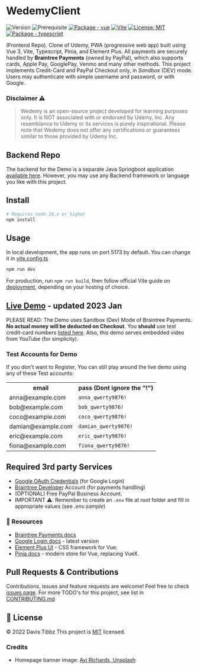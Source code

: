 # WedemyClient

![Version](https://img.shields.io/badge/version-1.2.0-blue.svg?cacheSeconds=2592000)
![Prerequisite](https://img.shields.io/badge/node-16.x-blue.svg)
[![Package - vue](https://img.shields.io/github/package-json/dependency-version/Longwater1234/wedemyclient/vue?color=blue)](https://www.npmjs.com/package/vue)
[![Vite](https://img.shields.io/badge/vite-%23646CFF.svg?style=flat&logo=vite&logoColor=white)](https://www.npmjs.com/package/vite)
[![License: MIT](https://img.shields.io/github/license/Longwater1234/WedemyClient)](https://github.com/Longwater1234/WedemyClient/blob/master/LICENSE)
[![Package - typescript](https://img.shields.io/github/package-json/dependency-version/Longwater1234/wedemyclient/dev/typescript?color=blue)](https://www.npmjs.com/package/typescript)

(Frontend Repo). Clone of Udemy, PWA (progressive web app) built using Vue 3, Vite, Typescript, Pinia, and Element Plus.
All payments are securely handled by **Braintree Payments** (owned by PayPal), which also supports cards, Apple Pay,
GooglePay, Venmo and many other methods. This project implements Credit-Card and PayPal Checkout only, in _Sandbox_
(DEV) mode. Users may authenticate with simple username and password, or with Google.

### Disclaimer ⚠

> Wedemy is an open-source project developed for learning purposes only. It is NOT associated with or endorsed
> by Udemy, Inc. Any resemblance to Udemy or its services is purely inspirational. Please note that Wedemy does not
> offer any certifications or guarantees similar to those provided by Udemy Inc.

## Backend Repo

The backend for the Demo is a separate Java Springboot application [available here](https://github.com/Longwater1234/WedemyServer).
However, you may use any Backend framework or language you like with this project.

## Install

```sh
# Requires node 16.x or higher
npm install
```

## Usage

In local development, the app runs on port 5173 by default. You can change it in [vite.config.ts](vite.config.ts)

```sh
npm run dev
```

For production, run `npm run build`, then follow official Vite guide
on [deployment](https://vitejs.dev/guide/static-deploy.html), depending on your hosting of choice.

## [Live Demo](https://wedemy.up.railway.app/) - updated 2023 Jan

PLEASE READ: The Demo uses Sandbox (Dev) Mode of Braintree Payments. **No actual money will be deducted on Checkout**. You
**should** use test credit-card
numbers [listed here](https://developer.paypal.com/braintree/docs/guides/credit-cards/testing-go-live/java). Also, this
demo serves embedded video from YouTube (for simplicity).

### Test Accounts for Demo

If you don't want to Register, You can still play around the live demo using any of these Test accounts:

<table>
    <tr>
        <th>email</th>
        <th>pass (Dont ignore the "!")</th>
    </tr>
    <tr>
        <td>anna@example.com</td>
        <td><code>anna_qwerty9876!</code></td>
    </tr>
    <tr>
        <td>bob@example.com</td>
        <td><code>bob_qwerty9876!</code></td>
    </tr>
    <tr>
        <td>coco@example.com</td>
        <td><code>coco_qwerty9876!</code></td>
    </tr>
    <tr>
        <td>damian@example.com</td>
        <td><code>damian_qwerty9876!</code></td>
    </tr>
    <tr>
        <td>eric@example.com</td>
        <td><code>eric_qwerty9876!</code></td>
    </tr> 
    <tr>
        <td>fiona@example.com</td>
        <td><code>fiona_qwerty9876!</code></td>
    </tr>
</table>

## Required 3rd party Services

- [Google OAuth Credentials](https://console.developers.google.com/apis/credentials) (for Google Login)
- [Braintree Developer](https://developer.paypal.com/braintree/docs) Account (for payments handling)
- (OPTIONAL) Free PayPal Business Account.
- IMPORTANT ⚠: Remember to create an `.env` file at root folder and fill in appropriate values (see _.env.sample_)

### 📕 Resources

- [Braintree Payments docs](https://developer.paypal.com/braintree/docs/guides/drop-in/setup-and-integration/javascript/v3)
- [Google Login docs](https://developers.google.com/identity/gsi/web/guides/overview) - latest version
- [Element Plus UI](https://element-plus.org/en-US/) - CSS framework for Vue.
- [Pinia docs](https://pinia.vuejs.org/) - modern store for Vue, replacing VueX.

## Pull Requests & Contributions

Contributions, issues and feature requests are welcome!
Feel free to check [issues page](https://github.com//Longwater1234/WedemyClient/issues). For more TODO's for this
project, see list in [CONTRIBUTING.md](CONTRIBUTING.md)

## 📝 License

&copy; 2022 Davis Tibbz
This project is [MIT](https://github.com/Longwater1234/WedemyClient/blob/master/LICENSE) licensed.

### Credits

- Homepage banner image: [Avi Richards, Unsplash](https://unsplash.com/@avirichards)
